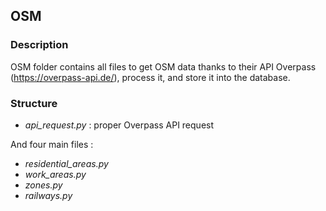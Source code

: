 ## OSM

### Description

OSM folder contains all files to get OSM data thanks to their API Overpass (https://overpass-api.de/), process it, and store it into the database.

### Structure

- _api_request.py_ : proper Overpass API request

And four main files :
- _residential_areas.py_
- _work_areas.py_
- _zones.py_
- _railways.py_